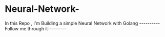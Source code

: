 # Neural-Network-
In this Repo , I'm Building a simple  Neural Network with Golang
----------Follow me through it---------
